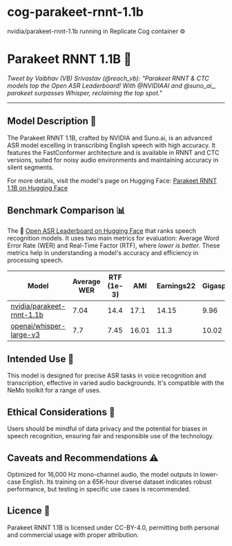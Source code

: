 # cog-parakeet-rnnt-1.1b
nvidia/parakeet-rnnt-1.1b running in Replicate Cog container ⚙️

# Parakeet RNNT 1.1B 🦜

*Tweet by Vaibhav (VB) Srivastav (@reach_vb): "Parakeet RNNT & CTC models top the Open ASR Leaderboard! With @NVIDIAAI and @suno_ai_, parakeet surpasses Whisper, reclaiming the top spot."*

---

## Model Description 📝
The Parakeet RNNT 1.1B, crafted by NVIDIA and Suno.ai, is an advanced ASR model excelling in transcribing English speech with high accuracy. It features the FastConformer architecture and is available in RNNT and CTC versions, suited for noisy audio environments and maintaining accuracy in silent segments.

For more details, visit the model's page on Hugging Face: [Parakeet RNNT 1.1B on Hugging Face](https://huggingface.co/nvidia/parakeet-rnnt-1.1b)

## Benchmark Comparison 📊
The 🤗 [Open ASR Leaderboard on Hugging Face](https://huggingface.co/spaces/asr/leaderboard) that ranks speech recognition models. It uses two main metrics for evaluation: Average Word Error Rate (WER) and Real-Time Factor (RTF), where _lower is better_. These metrics help in understanding a model's accuracy and efficiency in processing speech.

| Model                  | Average WER | RTF (1e-3) | AMI | Earnings22 | Gigaspeech | LS Clean | LS Other | SPGISpeech | Tedlium | Voxpopuli | Common Voice 9 |
|------------------------|-----------------|----------------|-----|------------|------------|----------|----------|------------|---------|-----------|----------------|
| [nvidia/parakeet-rnnt-1.1b](https://huggingface.co/nvidia/parakeet-rnnt-1.1b) | 7.04            | 14.4           | 17.1 | 14.15      | 9.96      | 1.46     | 2.48     | 3.11      | 3.92    | 5.39      | 5.8            |
| [openai/whisper-large-v3](https://huggingface.co/openai/whisper-large-v3)   | 7.7             | 7.45           | 16.01 | 11.3       | 10.02     | 2.03     | 3.91     | 2.95      | 3.9     | 9.52      | 9.67           |

## Intended Use 🎯
This model is designed for precise ASR tasks in voice recognition and transcription, effective in varied audio backgrounds. It's compatible with the NeMo toolkit for a range of uses.

## Ethical Considerations 🤔
Users should be mindful of data privacy and the potential for biases in speech recognition, ensuring fair and responsible use of the technology.

## Caveats and Recommendations ⚠️
Optimized for 16,000 Hz mono-channel audio, the model outputs in lower-case English. Its training on a 65K-hour diverse dataset indicates robust performance, but testing in specific use cases is recommended.

## Licence 📜
Parakeet RNNT 1.1B is licensed under CC-BY-4.0, permitting both personal and commercial usage with proper attribution.
